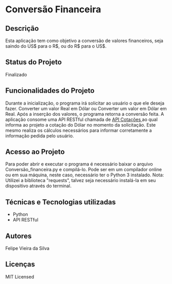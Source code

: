 <h1> Conversão Financeira </h1>

<h2> Descrição </h2>
<p> 
  Esta aplicação tem como objetivo a conversão de valores financeiros, seja saindo do US$ para o R$, ou do R$ 
  para o US$.
</p>

<h2> Status do Projeto </h2>
<p> 
  Finalizado
</p>

<h2>
  Funcionalidades do Projeto
</h2>
<p>
  Durante a inicialização, o programa irá solicitar ao usuário o que ele deseja fazer. Converter um valor Real em Dólar ou Converter um
  valor em Dólar em Real. Após a inserção dos valores, o programa retorna a conversão feita. A aplicação consome uma API RESTful chamada de
  <a href=https://economia.awesomeapi.com.br/json/last/:moedas>
    API Cotações
  </a> ao qual informa ao projeto a cotação do Dólar no momento da solicitação. Este mesmo realiza os cálculos necessários para informar
  corretamente a informação pedida pelo usuário.
</p>
<h2>Acesso ao Projeto</h2>
  <p>
    Para poder abrir e executar o programa é necessário baixar o arquivo Conversão_financeira.py e compilá-lo. Pode ser em um compilador online ou em 
    sua máquina, neste caso, necessário ter o Python 3 instalado. Nota: Utilizei a biblioteca "requests", talvez seja necessário instalá-la
    em seu dispositivo através do terminal.
  </p>

<h2>
  Técnicas e Tecnologias utilizadas
</h2>

<ul>
  <li> Python </li>
  <li> API RESTful</li>
</ul>

<h2> Autores </h2>
<p> Felipe Vieira da Silva </p>

<h2>Licenças</h2>
<p> MIT Licensed</p>
